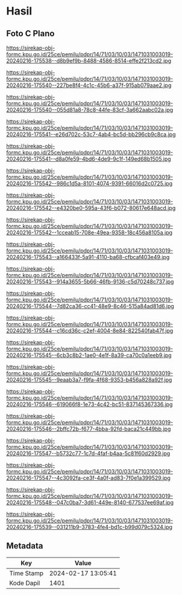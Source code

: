 # Hasil

## Foto C Plano

https://sirekap-obj-formc.kpu.go.id/25ce/pemilu/pdpr/14/71/03/10/03/1471031003019-20240216-175538--d8b9ef9b-8488-4586-8514-effe2f213cd2.jpg

https://sirekap-obj-formc.kpu.go.id/25ce/pemilu/pdpr/14/71/03/10/03/1471031003019-20240216-175540--227be8f4-4c1c-45b6-a37f-915ab079aae2.jpg

https://sirekap-obj-formc.kpu.go.id/25ce/pemilu/pdpr/14/71/03/10/03/1471031003019-20240216-175540--055d81a8-78c8-44fe-83cf-3a662aabc02a.jpg

https://sirekap-obj-formc.kpu.go.id/25ce/pemilu/pdpr/14/71/03/10/03/1471031003019-20240216-175541--e26d702c-53c7-4ab4-bc5d-bb296cb9c8ca.jpg

https://sirekap-obj-formc.kpu.go.id/25ce/pemilu/pdpr/14/71/03/10/03/1471031003019-20240216-175541--d8a0fe59-4bd6-4de9-9c1f-149ed68b1505.jpg

https://sirekap-obj-formc.kpu.go.id/25ce/pemilu/pdpr/14/71/03/10/03/1471031003019-20240216-175542--986c1d5a-8101-4074-9391-66016d2c0725.jpg

https://sirekap-obj-formc.kpu.go.id/25ce/pemilu/pdpr/14/71/03/10/03/1471031003019-20240216-175542--e4320be0-595a-43f6-b072-80617e648acd.jpg

https://sirekap-obj-formc.kpu.go.id/25ce/pemilu/pdpr/14/71/03/10/03/1471031003019-20240216-175542--1cceab15-708e-49ea-9358-18c456a8105a.jpg

https://sirekap-obj-formc.kpu.go.id/25ce/pemilu/pdpr/14/71/03/10/03/1471031003019-20240216-175543--a166433f-5a91-4110-ba68-cfbcaf403e49.jpg

https://sirekap-obj-formc.kpu.go.id/25ce/pemilu/pdpr/14/71/03/10/03/1471031003019-20240216-175543--914a3655-5b66-46fb-9136-c5d70248c737.jpg

https://sirekap-obj-formc.kpu.go.id/25ce/pemilu/pdpr/14/71/03/10/03/1471031003019-20240216-175544--7d82ca36-cc41-48e9-8c46-515a84ad81d6.jpg

https://sirekap-obj-formc.kpu.go.id/25ce/pemilu/pdpr/14/71/03/10/03/1471031003019-20240216-175544--c16cd36c-c2ef-4004-8e84-822540fab47f.jpg

https://sirekap-obj-formc.kpu.go.id/25ce/pemilu/pdpr/14/71/03/10/03/1471031003019-20240216-175545--6cb3c8b2-1ae0-4e1f-8a39-ca70c0a1eeb9.jpg

https://sirekap-obj-formc.kpu.go.id/25ce/pemilu/pdpr/14/71/03/10/03/1471031003019-20240216-175545--9eaab3a7-f9fa-4f68-9353-b456a828a92f.jpg

https://sirekap-obj-formc.kpu.go.id/25ce/pemilu/pdpr/14/71/03/10/03/1471031003019-20240216-175546--619066f8-1e73-4c42-bc51-837145367336.jpg

https://sirekap-obj-formc.kpu.go.id/25ce/pemilu/pdpr/14/71/03/10/03/1471031003019-20240216-175546--2bffc72b-f677-4bba-92fd-baca21c449bb.jpg

https://sirekap-obj-formc.kpu.go.id/25ce/pemilu/pdpr/14/71/03/10/03/1471031003019-20240216-175547--b5732c77-1c7d-4faf-b4aa-5c81f60d2929.jpg

https://sirekap-obj-formc.kpu.go.id/25ce/pemilu/pdpr/14/71/03/10/03/1471031003019-20240216-175547--4c3092fa-ce3f-4a0f-ad83-7f0e1a399529.jpg

https://sirekap-obj-formc.kpu.go.id/25ce/pemilu/pdpr/14/71/03/10/03/1471031003019-20240216-175548--047c0ba7-3d61-449e-8140-677537ee69af.jpg

https://sirekap-obj-formc.kpu.go.id/25ce/pemilu/pdpr/14/71/03/10/03/1471031003019-20240216-175539--031211b9-3783-4fe4-bd1c-b99d079c5324.jpg


## Metadata

| Key        | Value               |
| ---------- | ------------------- |
| Time Stamp | 2024-02-17 13:05:41 |
| Kode Dapil | 1401                |



